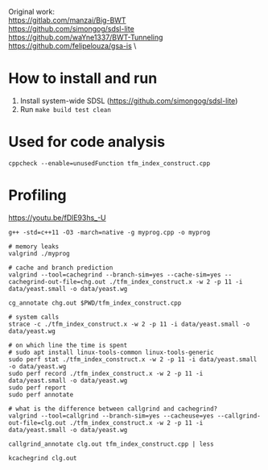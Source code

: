 Original work:                              \
https://gitlab.com/manzai/Big-BWT           \
https://github.com/simongog/sdsl-lite       \
https://github.com/waYne1337/BWT-Tunneling  \
https://github.com/felipelouza/gsa-is       \

# How to install and run
1. Install system-wide SDSL (https://github.com/simongog/sdsl-lite)
2. Run `make build test clean`

# Used for code analysis
```
cppcheck --enable=unusedFunction tfm_index_construct.cpp
```

# Profiling
https://youtu.be/fDlE93hs_-U
```
g++ -std=c++11 -O3 -march=native -g myprog.cpp -o myprog

# memory leaks
valgrind ./myprog

# cache and branch prediction
valgrind --tool=cachegrind --branch-sim=yes --cache-sim=yes --cachegrind-out-file=chg.out ./tfm_index_construct.x -w 2 -p 11 -i data/yeast.small -o data/yeast.wg

cg_annotate chg.out $PWD/tfm_index_construct.cpp

# system calls
strace -c ./tfm_index_construct.x -w 2 -p 11 -i data/yeast.small -o data/yeast.wg

# on which line the time is spent
# sudo apt install linux-tools-common linux-tools-generic
sudo perf stat ./tfm_index_construct.x -w 2 -p 11 -i data/yeast.small -o data/yeast.wg
sudo perf record ./tfm_index_construct.x -w 2 -p 11 -i data/yeast.small -o data/yeast.wg
sudo perf report
sudo perf annotate

# what is the difference between callgrind and cachegrind?
valgrind --tool=callgrind --branch-sim=yes --cacheuse=yes --callgrind-out-file=clg.out ./tfm_index_construct.x -w 2 -p 11 -i data/yeast.small -o data/yeast.wg

callgrind_annotate clg.out tfm_index_construct.cpp | less

kcachegrind clg.out
```